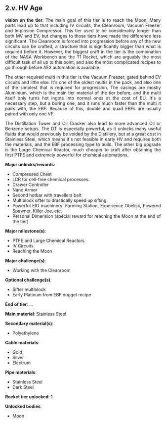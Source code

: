 ## 2.v. HV Age
<div align="justify">

**vision on the tier**:
The main goal of this tier is to reach the Moon. Many parts lead up to that including IV circuits, the Cleanroom, Vacuum Freezer and Implosion Compressor. This tier used to be considerably longer than both MV and EV, but changes to those tiers have made the difference less significant. The Cleanroom is forced into progression before any of the new circuits can be crafted, a structure that is significantly bigger than what is required before it. However, the biggest craft in the tier is the combination of the NASA Workbench and the T1 Rocket, which are arguably the most difficult task of all up to this point, and also the most complicated recipes to go through before AE2 automation is available.

The other required multi in this tier is the Vacuum Freezer, gated behind EV circuits and little else. It's one of the oldest multis in the pack, and also one of the simplest that is required for progression. The casings are mostly Aluminium, which is the main tier material of the tier before, and the multi itself only turns hot ingots into normal ones at the cost of EU. It's a necessary step, but a boring one, and it runs much faster than the multi it pairs with, the EBF. Because of this, double and quad EBFs are usually paired with only one VF.

The Distillation Tower and Oil Cracker also lead to more advanced Oil or Benzene setups. The DT is especially powerful, as it unlocks many useful fluids that would previously be voided by the Distillery, but at a great cost in Stainless Steel, which means it's not feasible in early HV and requires both the materials, and the EBF processing type to build. The other big upgrade is the Large Chemical Reactor, much cheaper to craft after obtaining the first PTFE and extremely powerful for chemical automations.


**Major unlocks/rewards**:
- Compressed Chest
- LCR for cell-free chemical processes.
- Drawer Controller
- Nano Armor
- Second hotbar with travellers belt
- Multiblock sifter to drastically speed up sifting.
- Powerful EIO machinery: Farming Station, Experience Obelisk, Powered Spawner, Killer Joe, etc.
- Personal Dimension (special reward for reaching the Moon at the end of the tier)


**Major milestone(s)**:
- PTFE and Large Chemical Reactors
- IV Circuits
- Reaching the Moon

**Major challenge(s)**:
- Working with the Cleanroom

**Optional challenge(s)**:
- Sifter multiblock
- Early Platinum from EBF nugget recipe

**End of tier**: ...

**Main material**: Stainless Steel

**Secondary material(s)**:
- Polyethylene

**Cable materials**:
- Gold
- Silver 
- Electrum

**Pipe materials**:
- Stainless Steel
- Dark Steel

**Rocket tier unlocked**: 1

**Unlocked bodies**:
- Moon

</div>